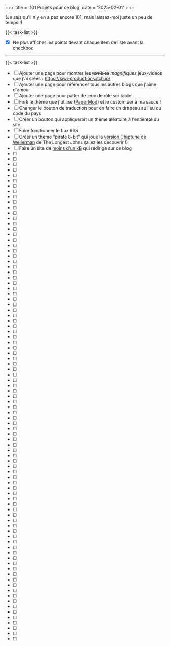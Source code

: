 +++
title = '101 Projets pour ce blog'
date = '2025-02-01'
+++

(Je sais qu'il n'y en a pas encore 101, mais laissez-moi juste un peu de temps !)

{{< task-list >}}
- [x] Ne plus afficher les points devant chaque item de liste avant la checkbox

---

{{< task-list >}}
- [ ] Ajouter une page pour montrer les ~~terribles~~ *magnifiques* jeux-vidéos que j'ai créés : https://kiwi-productions.itch.io/
- [ ] Ajouter une page pour référencer tous les autres blogs que j'aime d'amour
- [ ] Ajouter une page pour parler de jeux de rôle sur table
- [ ] Fork le thème que j'utilise ([PaperMod](https://github.com/adityatelange/hugo-PaperMod)) et le customiser à ma sauce !
- [ ] Changer le bouton de traduction pour en faire un drapeau au lieu du code du pays
- [ ] Créer un bouton qui appliquerait un thème aléatoire à l'entièreté du site
- [ ] Faire fonctionner le flux RSS
- [ ] Créer un thème "pirate 8-bit" qui joue la [version Chiptune de Wellerman](https://www.youtube.com/watch?v=VORvYm1ggoM) de The Longest Johns (allez les découvrir !)
- [ ] Faire un site de [moins d'un kB](https://1kb.club/) qui redirige sur ce blog
- [ ]
- [ ]
- [ ]
- [ ]
- [ ]
- [ ]
- [ ]
- [ ]
- [ ]
- [ ]
- [ ]
- [ ]
- [ ]
- [ ]
- [ ]
- [ ]
- [ ]
- [ ]
- [ ]
- [ ]
- [ ]
- [ ]
- [ ]
- [ ]
- [ ]
- [ ]
- [ ]
- [ ]
- [ ]
- [ ]
- [ ]
- [ ]
- [ ]
- [ ]
- [ ]
- [ ]
- [ ]
- [ ]
- [ ]
- [ ]
- [ ]
- [ ]
- [ ]
- [ ]
- [ ]
- [ ]
- [ ]
- [ ]
- [ ]
- [ ]
- [ ]
- [ ]
- [ ]
- [ ]
- [ ]
- [ ]
- [ ]
- [ ]
- [ ]
- [ ]
- [ ]
- [ ]
- [ ]
- [ ]
- [ ]
- [ ]
- [ ]
- [ ]
- [ ]
- [ ]
- [ ]
- [ ]
- [ ]
- [ ]
- [ ]
- [ ]
- [ ]
- [ ]
- [ ]
- [ ]
- [ ]
- [ ]
- [ ]
- [ ]
- [ ]
- [ ]
- [ ]
- [ ]
- [ ]
- [ ]
- [ ]